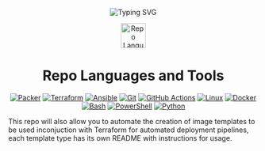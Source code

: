 <p align="center">
  <img src="https://readme-typing-svg.demolab.com?font=Fira+Code&pause=1000&width=435&lines=Packer+Modules+for+GitHub+Actions" alt="Typing SVG"/>
</p>

<p align="center">
  <img src="https://media.giphy.com/media/hvRJCLFzcasrR4ia7z/giphy.gif" width="50" alt="Repo Languages and Tools"/>
</p>

<h1 align="center">Repo Languages and Tools</h1>
 
<p align="center">
  <a href="https://www.packer.io/"><img src="https://img.shields.io/badge/Packer-%23E7EEF0.svg?style=flat&logo=packer&logoColor=%2302A8EF" alt="Packer" /></a>
  <a href="https://www.terraform.io/"><img src="https://img.shields.io/badge/-Terraform-623CE4?style=flat&logo=terraform&logoColor=white" alt="Terraform" /></a>
  <a href="https://www.ansible.com/"><img src="https://img.shields.io/badge/Ansible-%231A1918.svg?style=flat&logo=ansible&logoColor=white" alt="Ansible" /></a>
  <a href="https://git-scm.com/"><img src="https://img.shields.io/badge/-Git-F05032?style=flat&logo=git&logoColor=white" alt="Git" /></a>
  <a href="https://github.com/features/actions"><img src="https://img.shields.io/badge/-GitHub_Actions-2088FF?style=flat&logo=github-actions&logoColor=white" alt="GitHub Actions" /></a>
  <a href="https://www.linux.org/"><img src="https://img.shields.io/badge/-Linux-FCC624?style=flat&logo=linux&logoColor=black" alt="Linux" /></a>
  <a href="https://www.docker.com/"><img src="https://img.shields.io/badge/-Docker-2496ED?style=flat&logo=docker&logoColor=white" alt="Docker" /></a>
  <a href="https://www.gnu.org/software/bash/"><img src="https://img.shields.io/badge/-Bash-4EAA25?style=flat&logo=gnu-bash&logoColor=white" alt="Bash" /></a>
  <a href="https://docs.microsoft.com/en-us/powershell/"><img src="https://img.shields.io/badge/-PowerShell-5391FE?style=flat&logo=powershell&logoColor=white" alt="PowerShell" /></a>
  <a href="https://www.python.org/"><img src="https://img.shields.io/badge/-Python-3776AB?style=flat&logo=python&logoColor=white" alt="Python" /></a>
</p>

This repo will also allow you to automate the creation of image templates to be used inconjuction with Terraform for automated deployment pipelines, each template type has its own README with instructions for usage.
